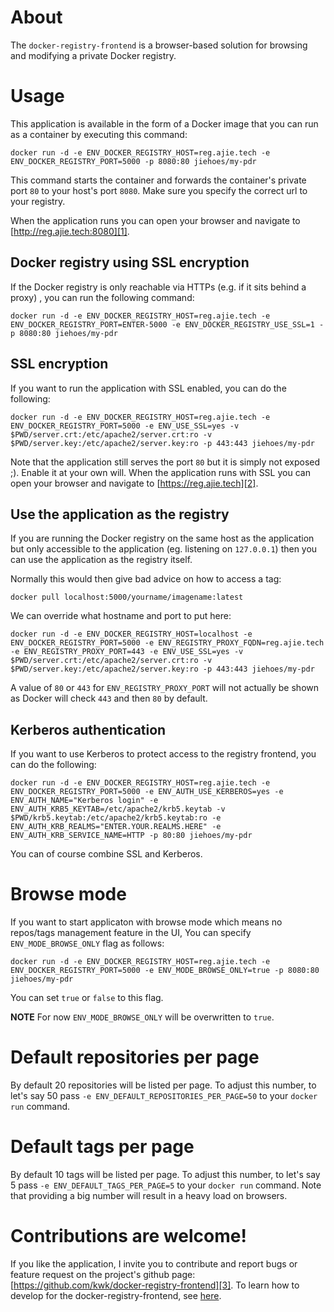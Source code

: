 # About

The `docker-registry-frontend` is a browser-based solution for browsing and modifying a private Docker registry.

# Usage

This application is available in the form of a Docker image that you can run as a container by executing this command:

    docker run -d -e ENV_DOCKER_REGISTRY_HOST=reg.ajie.tech -e ENV_DOCKER_REGISTRY_PORT=5000 -p 8080:80 jiehoes/my-pdr

This command starts the container and forwards the container's private port `80` to your host's port `8080`. Make sure you specify the correct url to your registry.

When the application runs you can open your browser and navigate to [http://reg.ajie.tech:8080][1].

## Docker registry using SSL encryption

If the Docker registry is only reachable via HTTPs (e.g. if it sits behind a proxy) , you can run the following command:

    docker run -d -e ENV_DOCKER_REGISTRY_HOST=reg.ajie.tech -e ENV_DOCKER_REGISTRY_PORT=ENTER-5000 -e ENV_DOCKER_REGISTRY_USE_SSL=1 -p 8080:80 jiehoes/my-pdr

## SSL encryption

If you want to run the application with SSL enabled, you can do the following:

    docker run -d -e ENV_DOCKER_REGISTRY_HOST=reg.ajie.tech -e ENV_DOCKER_REGISTRY_PORT=5000 -e ENV_USE_SSL=yes -v $PWD/server.crt:/etc/apache2/server.crt:ro -v $PWD/server.key:/etc/apache2/server.key:ro -p 443:443 jiehoes/my-pdr

Note that the application still serves the port `80` but it is simply not exposed ;). Enable it at your own will. When the application runs with SSL you can open your browser and navigate to [https://reg.ajie.tech][2].

## Use the application as the registry

If you are running the Docker registry on the same host as the application but only accessible to the application (eg. listening on `127.0.0.1`) then you can use the application as the registry itself.

Normally this would then give bad advice on how to access a tag:

    docker pull localhost:5000/yourname/imagename:latest

We can override what hostname and port to put here:

    docker run -d -e ENV_DOCKER_REGISTRY_HOST=localhost -e ENV_DOCKER_REGISTRY_PORT=5000 -e ENV_REGISTRY_PROXY_FQDN=reg.ajie.tech -e ENV_REGISTRY_PROXY_PORT=443 -e ENV_USE_SSL=yes -v $PWD/server.crt:/etc/apache2/server.crt:ro -v $PWD/server.key:/etc/apache2/server.key:ro -p 443:443 jiehoes/my-pdr

A value of `80` or `443` for `ENV_REGISTRY_PROXY_PORT` will not actually be shown as Docker will check `443` and then `80` by default.

## Kerberos authentication

If you want to use Kerberos to protect access to the registry frontend, you can
do the following:

    docker run -d -e ENV_DOCKER_REGISTRY_HOST=reg.ajie.tech -e ENV_DOCKER_REGISTRY_PORT=5000 -e ENV_AUTH_USE_KERBEROS=yes -e ENV_AUTH_NAME="Kerberos login" -e ENV_AUTH_KRB5_KEYTAB=/etc/apache2/krb5.keytab -v $PWD/krb5.keytab:/etc/apache2/krb5.keytab:ro -e ENV_AUTH_KRB_REALMS="ENTER.YOUR.REALMS.HERE" -e ENV_AUTH_KRB_SERVICE_NAME=HTTP -p 80:80 jiehoes/my-pdr

You can of course combine SSL and Kerberos.

# Browse mode

If you want to start applicaton with browse mode which means no repos/tags management feature in the UI, You can specify `ENV_MODE_BROWSE_ONLY` flag as follows:

    docker run -d -e ENV_DOCKER_REGISTRY_HOST=reg.ajie.tech -e ENV_DOCKER_REGISTRY_PORT=5000 -e ENV_MODE_BROWSE_ONLY=true -p 8080:80 jiehoes/my-pdr

You can set `true` or `false` to this flag.

**NOTE** For now `ENV_MODE_BROWSE_ONLY` will be overwritten to `true`.

# Default repositories per page

By default 20 repositories will be listed per page. To adjust this number, to
let's say 50 pass `-e ENV_DEFAULT_REPOSITORIES_PER_PAGE=50` to your `docker run`
command.

# Default tags per page

By default 10 tags will be listed per page. To adjust this number, to
let's say 5 pass `-e ENV_DEFAULT_TAGS_PER_PAGE=5` to your `docker run`
command. Note that providing a big number will result in a heavy load on browsers.

# Contributions are welcome!

If you like the application, I invite you to contribute and report bugs or feature request on the project's github page: [https://github.com/kwk/docker-registry-frontend][3].
To learn how to develop for the docker-registry-frontend, see [here](develop/README.md).



  [1]: http://localhost:8080
  [2]: https://localhost
  [3]: https://github.com/kwk/docker-registry-frontend
  [features]: https://github.com/kwk/docker-registry-frontend/wiki/Features
  [v1branch]: https://github.com/kwk/docker-registry-frontend/tree/v1-deprecated
